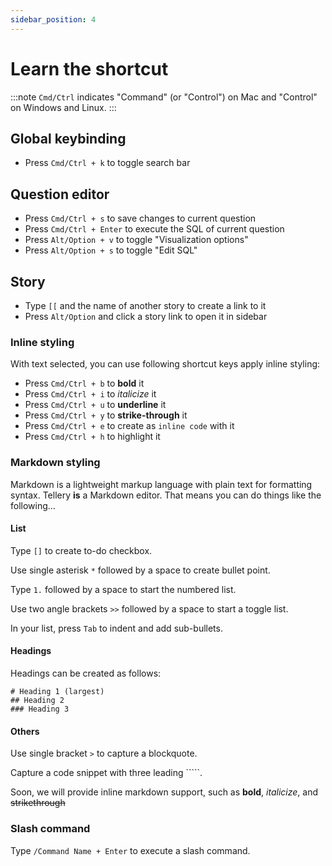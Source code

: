 ```yaml
---
sidebar_position: 4
---
```


# Learn the shortcut

:::note
`Cmd/Ctrl`  indicates "Command" (or "Control") on Mac and "Control" on Windows and Linux. 
:::


## Global keybinding

* Press `Cmd/Ctrl + k` to toggle search bar


## Question editor


* Press `Cmd/Ctrl + s` to save changes to current question
* Press `Cmd/Ctrl + Enter` to execute the SQL of current question
* Press `Alt/Option + v` to toggle "Visualization options" 
* Press `Alt/Option + s` to toggle "Edit SQL" 


## Story 


* Type `[[` and the name of another story to create a link to it
* Press `Alt/Option` and click a story link to open it in sidebar


### Inline styling


With text selected, you can use following shortcut keys apply inline styling:

* Press `Cmd/Ctrl + b` to **bold** it
* Press `Cmd/Ctrl + i` to  *italicize* it
* Press `Cmd/Ctrl + u` to __underline__ it
* Press `Cmd/Ctrl + y` to __strike-through__ it
* Press `Cmd/Ctrl + e` to create as `inline code` with it 
* Press `Cmd/Ctrl + h` to highlight it 



### Markdown styling


Markdown is a lightweight markup language with plain text for formatting syntax. Tellery **is** a Markdown editor. That means you can do things like the following…


#### List

Type `[]` to create to-do checkbox.

Use single asterisk `*` followed by a space to create bullet point.

Type `1.` followed by a space to start the numbered list.

Use two angle brackets `>>` followed by a space to start a toggle list.

In your list, press `Tab` to indent and add sub-bullets.


#### Headings

Headings can be created as follows:

```
# Heading 1 (largest)
## Heading 2 
### Heading 3
```

#### Others


Use single bracket `>` to capture a blockquote.

Capture a code snippet with three leading `````.

Soon, we will provide inline markdown support, such as **bold**, *italicize*, and ~~strikethrough~~


### Slash command


Type `/Command Name + Enter` to execute a slash command.

